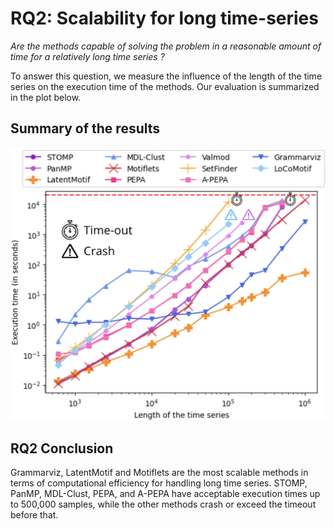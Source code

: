 # RQ2: Scalability for long time-series

*Are the methods capable of solving the problem in a reasonable amount of time for a relatively long time series ?* 

To answer this question, we measure the influence of the length of the time series on the execution time of the methods.
Our evaluation is summarized in the plot below.

## Summary of the results

![RQ2 results](../../assets/RQresults/RQ2.png "RQ2 results")

## RQ2 Conclusion

Grammarviz, LatentMotif and Motiflets are the most scalable methods in terms of computational efficiency for handling long time series. STOMP, PanMP, MDL-Clust, PEPA, and A-PEPA have acceptable execution times up to 500,000 samples, while the other methods crash or exceed the timeout before that.